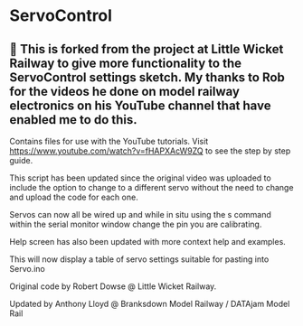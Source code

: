 # ServoControl

## 🍴 This is forked from the project at Little Wicket Railway to give more functionality to the ServoControl settings sketch. My thanks to Rob for the videos he done on model railway electronics on his YouTube channel that have enabled me to do this.

Contains files for use with the YouTube tutorials.
Visit https://www.youtube.com/watch?v=fHAPXAcW9ZQ to see the step by step guide.

This script has been updated since the original video was uploaded to include the option
to change to a different servo without the need to change and upload the code for each one.

Servos can now all be wired up and while in situ using the <num>s command within the
serial monitor window change the pin you are calibrating.

Help screen has also been updated with more context help and examples.
  
This will now display a table of servo settings suitable for pasting into Servo.ino

Original code by Robert Dowse @ Little Wicket Railway.
  
Updated by Anthony Lloyd @ Branksdown Model Railway / DATAjam Model Rail

